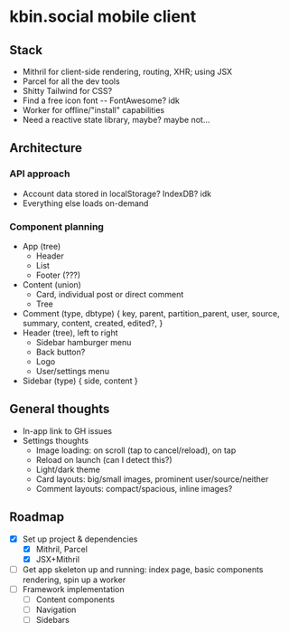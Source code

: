# kbin.social mobile client

## Stack
- Mithril for client-side rendering, routing, XHR; using JSX
- Parcel for all the dev tools
- Shitty Tailwind for CSS?
- Find a free icon font -- FontAwesome? idk
- Worker for offline/"install" capabilities
- Need a reactive state library, maybe? maybe not...

## Architecture

### API approach
- Account data stored in localStorage? IndexDB? idk
- Everything else loads on-demand

### Component planning
- App (tree)
  - Header
  - List<Content>
  - Footer (???)
- Content (union)
  - Card, individual post or direct comment
  - Tree<Comment>
- Comment (type, dbtype) {
    key, parent, partition_parent, user, source, summary, content, created, edited?, 
  }
- Header (tree), left to right
  - Sidebar hamburger menu
  - Back button?
  - Logo
  - User/settings menu
- Sidebar (type) {
    side, content
  }

## General thoughts

- In-app link to GH issues
- Settings thoughts
  - Image loading: on scroll (tap to cancel/reload), on tap
  - Reload on launch (can I detect this?)
  - Light/dark theme
  - Card layouts: big/small images, prominent user/source/neither
  - Comment layouts: compact/spacious, inline images?

## Roadmap

- [x] Set up project & dependencies
  - [x] Mithril, Parcel
  - [x] JSX+Mithril
- [ ] Get app skeleton up and running: index page, basic components rendering, spin up a worker
- [ ] Framework implementation
  - [ ] Content components
  - [ ] Navigation
  - [ ] Sidebars